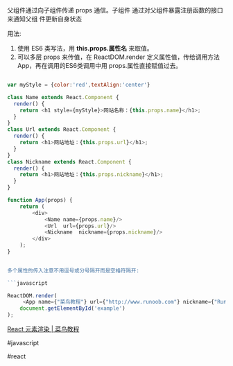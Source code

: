⽗组件通过向⼦组件传递 props 通信。⼦组件 通过对⽗组件暴露注册函数的接⼝来通知⽗组 件更新⾃身状态

用法: 

1. 使用 ES6 类写法，用 **this.props.属性名** 来取值。
2. 可以多层 props 来传值，在 ReactDOM.render 定义属性值，传给调用方法 App，再在调用的ES6类调用中用 props.属性直接赋值过去。



```javascript

var myStyle = {color:'red',textAlign:'center'}

class Name extends React.Component {
  render() {
    return <h1 style={myStyle}>网站名称：{this.props.name}</h1>;
  }
}
class Url extends React.Component {
  render() {
    return <h1>网站地址：{this.props.url}</h1>;
  }
}
class Nickname extends React.Component {
  render() {
    return <h1>网站地址：{this.props.nickname}</h1>;
  }
}

function App(props) {
    return (
        <div>
            <Name name={props.name}/>
            <Url  url={props.url}/>
            <Nickname  nickname={props.nickname}/>
        </div>
    );
}
																																																																										```

多个属性的传入注意不用逗号或分号隔开而是空格符隔开:

```javascript

ReactDOM.render(
     <App name={"菜鸟教程"} url={"http://www.runoob.com"} nickname={"Runoob"}/>,
    document.getElementById('example')
);

```

[React 元素渲染 | 菜鸟教程](https://www.runoob.com/react/react-rendering-elements.html)

#javascript 

#react

